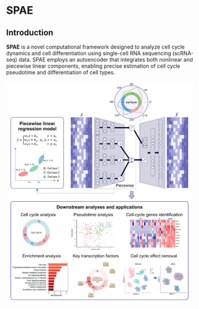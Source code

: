 # SPAE

## Introduction

**SPAE** is a novel computational framework designed to analyze cell cycle dynamics and cell differentiation using single-cell RNA sequencing (scRNA-seq) data. SPAE employs an autoencoder that integrates both nonlinear and piecewise linear components, enabling precise estimation of cell cycle pseudotime and differentiation of cell types.

<img src="https://github.com/YaJahn/SPAE/blob/master/Fig1.png" width="500px">
